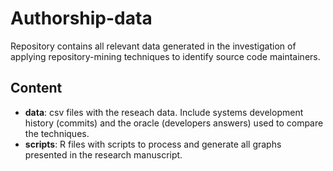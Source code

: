 # Authorship-data
Repository contains all relevant data generated in the investigation of applying repository-mining techniques to identify source code maintainers.

## Content

- **data**: csv files with the reseach data. Include systems development history (commits) and the oracle (developers answers) used to compare the techniques.    
- **scripts**: R files with scripts to process and generate all graphs presented in the research manuscript.
